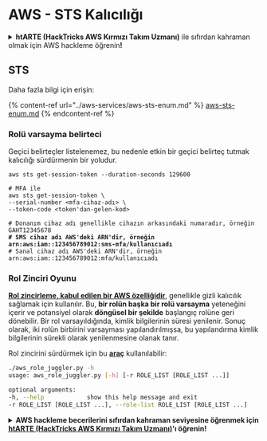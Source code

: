 # AWS - STS Kalıcılığı

<details>

<summary><strong>htARTE (HackTricks AWS Kırmızı Takım Uzmanı)</strong> ile sıfırdan kahraman olmak için AWS hackleme öğrenin<strong>!</strong></summary>

HackTricks'i desteklemenin diğer yolları:

* Şirketinizi HackTricks'te **reklamınızı görmek** veya **HackTricks'i PDF olarak indirmek** için [**ABONELİK PLANLARI**](https://github.com/sponsors/carlospolop)'na göz atın!
* [**Resmi PEASS & HackTricks ürünlerini**](https://peass.creator-spring.com) edinin
* [**PEASS Ailesi'ni**](https://opensea.io/collection/the-peass-family) keşfedin, özel [**NFT'lerimiz**](https://opensea.io/collection/the-peass-family) koleksiyonumuz
* 💬 [**Discord grubuna**](https://discord.gg/hRep4RUj7f) veya [**telegram grubuna**](https://t.me/peass) **katılın** veya **Twitter** 🐦 [**@hacktricks_live**](https://twitter.com/hacktricks_live)'ı **takip edin**.
* **Hacking hilelerinizi** [**HackTricks**](https://github.com/carlospolop/hacktricks) ve [**HackTricks Cloud**](https://github.com/carlospolop/hacktricks-cloud) github reposuna **PR göndererek** paylaşın.

</details>

## STS

Daha fazla bilgi için erişin:

{% content-ref url="../aws-services/aws-sts-enum.md" %}
[aws-sts-enum.md](../aws-services/aws-sts-enum.md)
{% endcontent-ref %}

### Rolü varsayma belirteci

Geçici belirteçler listelenemez, bu nedenle etkin bir geçici belirteç tutmak kalıcılığı sürdürmenin bir yoludur.

<pre class="language-bash"><code class="lang-bash">aws sts get-session-token --duration-seconds 129600

# MFA ile
aws sts get-session-token \
--serial-number &#x3C;mfa-cihaz-adı> \
--token-code &#x3C;token'dan-gelen-kod>

# Donanım cihaz adı genellikle cihazın arkasındaki numaradır, örneğin GAHT12345678
<strong># SMS cihaz adı AWS'deki ARN'dir, örneğin arn:aws:iam::123456789012:sms-mfa/kullanıcıadı
</strong># Sanal cihaz adı AWS'deki ARN'dir, örneğin arn:aws:iam::123456789012:mfa/kullanıcıadı
</code></pre>

### Rol Zinciri Oyunu

[**Rol zincirleme, kabul edilen bir AWS özelliğidir**](https://docs.aws.amazon.com/IAM/latest/UserGuide/id\_roles\_terms-and-concepts.html#Role%20chaining), genellikle gizli kalıcılık sağlamak için kullanılır. Bu, **bir rolün başka bir rolü varsayma** yeteneğini içerir ve potansiyel olarak **döngüsel bir şekilde** başlangıç rolüne geri dönebilir. Bir rol varsayıldığında, kimlik bilgilerinin süresi yenilenir. Sonuç olarak, iki rolün birbirini varsayması yapılandırılmışsa, bu yapılandırma kimlik bilgilerinin sürekli olarak yenilenmesine olanak tanır.

Rol zincirini sürdürmek için bu [**araç**](https://github.com/hotnops/AWSRoleJuggler/) kullanılabilir:
```bash
./aws_role_juggler.py -h
usage: aws_role_juggler.py [-h] [-r ROLE_LIST [ROLE_LIST ...]]

optional arguments:
-h, --help            show this help message and exit
-r ROLE_LIST [ROLE_LIST ...], --role-list ROLE_LIST [ROLE_LIST ...]
```
<details>

<summary><strong>AWS hackleme becerilerini sıfırdan kahraman seviyesine öğrenmek için</strong> <a href="https://training.hacktricks.xyz/courses/arte"><strong>htARTE (HackTricks AWS Kırmızı Takım Uzmanı)</strong></a><strong>'ı öğrenin!</strong></summary>

HackTricks'ı desteklemenin diğer yolları:

* **Şirketinizi HackTricks'te reklamını görmek isterseniz** veya **HackTricks'i PDF olarak indirmek isterseniz** [**ABONELİK PLANLARINA**](https://github.com/sponsors/carlospolop) göz atın!
* [**Resmi PEASS & HackTricks ürünlerini**](https://peass.creator-spring.com) edinin
* [**The PEASS Ailesi'ni**](https://opensea.io/collection/the-peass-family) keşfedin, özel [**NFT'lerimiz**](https://opensea.io/collection/the-peass-family) koleksiyonumuz
* 💬 [**Discord grubuna**](https://discord.gg/hRep4RUj7f) veya [**telegram grubuna**](https://t.me/peass) **katılın** veya **Twitter** 🐦 [**@hacktricks_live**](https://twitter.com/hacktricks_live)**'ı takip edin.**
* **Hacking hilelerinizi paylaşarak** [**HackTricks**](https://github.com/carlospolop/hacktricks) ve [**HackTricks Cloud**](https://github.com/carlospolop/hacktricks-cloud) github depolarına PR göndererek katkıda bulunun.

</details>
